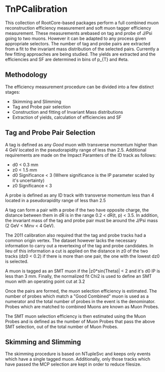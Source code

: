 TnPCalibration
==============

This collection of RootCore-based packages perform a full combined muon reconstruction efficiency measurement and soft muon tagger efficiency measurement. These measurements arebased on tag and probe of J/Psi going to two muons. However it can be adapted to any process given appropriate selectors.
The number of tag and probe pairs are extracted from a fit to the invariant mass distribution of the selected pairs. Currently a few fitting approaches are being studied. The yields are extracted and the efficiencies and SF are determined in bins of p_{T} and #eta.

Methodology
-------
The efficiency measurement procedure can be divided into a few distinct stages:
 * Skimming and Slimming
 * Tag and Probe pair selection
 * Construction and fitting of Invariant Mass distributions
 * Extraction of yields, calculation of efficiencies and SF

Tag and Probe Pair Selection
------

A tag is defined as any *Good* muon with transverse momentum higher than 4 GeV located in the pseudorapidity range of less than 2.5. Additional requirements are made on the Impact Paramters of the ID track as follows:
 * d0 < 0.3 mm
 * z0 < 1.5 mm
 * d0 Significance < 3 (Where significance is the IP parameter scaled by it's uncertainty)
 * z0 Significance < 3

A probe is defined as any ID track with transverse momentum less than 4 located in a pseudorapidity range of less than 2.5

A tag can form a pair with a probe if the two have opposite charge, the distance between them in dR is in the range 0.2 < dR(t, p) < 3.5. In addition, the invariant mass of the tag and probe pair must be around the J/Psi mass (2 GeV < Minv < 4 GeV).

The 2011 calibration also required that the tag and probe tracks had a common origin vertex. The dataset however lacks the necessary information to carry out a revertexing of the tag and probe candidates. In lieu of this information a cut is applied on the distance in z0 of the two tracks (dz0 < 0.2) if there is more than one pair, the one with the lowest dz0 is selected.

A muon is tagged as an SMT muon if the |z0*sin(Theta)| < 2 and it's d0 IP is less than 3 mm. Finally, the normalized fit Chi2 is used to define an SMT muon with an operating point cut at 3.2

Once the pairs are formed, the muon selection efficiency is estimated. The number of probes which match a "Good Combined" muon is used as a numerator and the total number of probes in the event is the denominator. Probes which are matched to combined Muons are known as Muon Probes.

The SMT muon selection efficiency is then estimated using the Muon Probes and is defined as the number of Muon Probes that pass the above SMT selection, out of the total number of Muon Probes.


Skimming and Slimming
----
The skimming procedure is based on NTupleSvc and keeps only events which have a single tagged muon. Additionally, only those tracks which have passed the MCP selection are kept in order to reduce filesize.

